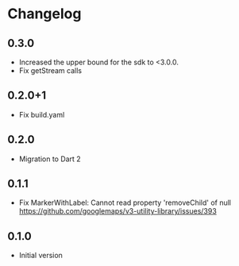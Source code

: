 # Changelog

## 0.3.0
 - Increased the upper bound for the sdk to <3.0.0.
 - Fix getStream calls

## 0.2.0+1
 - Fix build.yaml

## 0.2.0
 - Migration to Dart 2

## 0.1.1

- Fix MarkerWithLabel: Cannot read property 'removeChild' of null
https://github.com/googlemaps/v3-utility-library/issues/393

## 0.1.0

- Initial version
